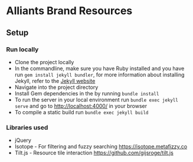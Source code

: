 # Alliants Brand Resources

## Setup

### Run locally

- Clone the project locally
- In the commandline, make sure you have Ruby installed and you have run `gem install jekyll bundler`, for more information about installing Jekyll, refer to the [Jekyll website](https://jekyllrb.com/docs/quickstart/)
- Navigate into the project directory
- Install Gem dependencies in the by running `bundle install`
- To run the server in your local environment run `bundle exec jekyll serve` and go to [http://localhost:4000/](http://localhost:4000/) in your browser
- To compile a static build run `bundle exec jekyll build`

### Libraries used
- jQuery
- Isotope - For filtering and fuzzy searching https://isotope.metafizzy.co
- Tilt.js - Resource tile interaction https://github.com/gijsroge/tilt.js
